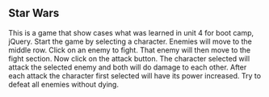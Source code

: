 ## Star Wars

This is a game that show cases what was learned in unit 4 for boot camp, jQuery. 
Start the game by selecting a character. Enemies will move to the middle row. Click on an enemy to fight. That enemy will then move to the fight section. Now click on the attack button. The character selected will attack the selected enemy and both will do damage to each other. After each attack the character first selected will have its power increased. Try to defeat all enemies without dying. 